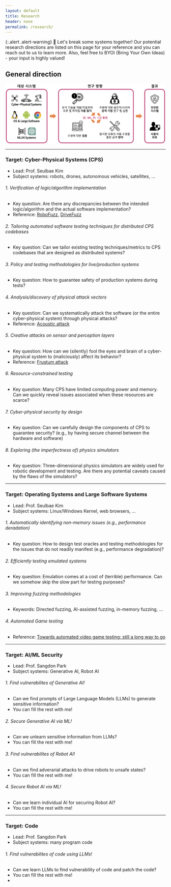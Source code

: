 ```yaml
---
layout: default
title: Research
header: none
permalink: /research/
---
```


{:.alert .alert-warning}
🔬 Let's break some systems together!
Our potential research directions are listed on this page for your reference
and you can reach out to us to learn more.
Also, feel free to BYOI (Bring Your Own Ideas) - your input is highly valued!

## General direction

![img](/assets/img/direction.png)

---

### Target: Cyber-Physical Systems (CPS)

* Lead: Prof. Seulbae Kim
* Subject systems: robots, drones, autonomous vehicles, satellites, ...

###### 1. Verification of logic/algorithm implementation
* Key question: Are there any discrepancies between the intended
logic/algorithm and the actual software implementation?
* Reference:
  [RoboFuzz](https://seulbae-security.github.io/pubs/robofuzz-fse22.pdf),
  [DriveFuzz](https://seulbae-security.github.io/pubs/drivefuzz-ccs22.pdf)

###### 2. Tailoring automated software testing techniques for distributed CPS codebases
* Key question: Can we tailor existing testing techniques/metrics
to CPS codebases that are designed as distributed systems?

###### 3. Policy and testing methodologies for live/production systems
* Key question: How to guarantee safety of production systems during tests?

###### 4. Analysis/discovery of physical attack vectors
* Key question: Can we systematically attack the software (or the entire cyber-physical system)
through physical attacks?
* Reference:
  [Acoustic attack](https://www.usenix.org/system/files/conference/usenixsecurity15/sec15-paper-son.pdf)

###### 5. Creative attacks on sensor and perception layers
* Key question: How can we (silently) fool the eyes and brain of a cyber-physical system
to (maliciously) affect its behavior?
* Reference: [Frustum attack](https://www.usenix.org/system/files/sec22-hallyburton.pdf)

###### 6. Resource-constrained testing
* Key question: Many CPS have limited computing power and memory. Can we
quickly reveal issues associated when these resources are scarce?

###### 7. Cyber-physical security by design
* Key question: Can we carefully design the components of CPS to guarantee security?
(e.g., by having secure channel between the hardware and software)

###### 8. Exploring (the imperfectness of) physics simulators
* Key question: Three-dimensional physics simulators are widely used for
robotic development and testing. Are there any potential caveats caused by the flaws of the simulators?

---

### Target: Operating Systems and Large Software Systems

* Lead: Prof. Seulbae Kim
* Subject systems: Linux/Windows Kernel, web browsers, ...

###### 1. Automatically identifying non-memory issues (e.g., performance deradation)
* Key question: How to design test oracles and testing methodologies for the issues
that do not readily manifest (e.g., performance degradation)?

###### 2. Efficiently testing emulated systems
* Key question: Emulation comes at a cost of (terrible) performance.
Can we somehow skip the slow part for testing purposes?

###### 3. Improving fuzzing methodologies
* Keywords: Directed fuzzing, AI-assisted fuzzing, in-memory fuzzing, ...

###### 4. Automated Game testing
* Reference: [Towards automated video game testing: still a long way to go](https://dl.acm.org/doi/abs/10.1145/3524494.3527627)


---

### Target: AI/ML Security
* Lead: Prof. Sangdon Park
* Subject systems: Generative AI, Robot AI

###### 1. Find vulnerabilites of Generative AI!
* Can we find prompts of Large Language Models (LLMs) to generate sensitive information?
* You can fill the rest with me!

###### 2. Secure Generative AI via ML!
* Can we unlearn sensitive information from LLMs?
* You can fill the rest with me!

###### 3. Find vulnerabilites of Robot AI!
* Can we find adverarial attacks to drive robots to unsafe states?
* You can fill the rest with me!

###### 4. Secure Robot AI via ML!
* Can we learn individual AI for securing Robot AI?
* You can fill the rest with me!


---

### Target: Code
* Lead: Prof. Sangdon Park
* Subject systems: many program code
  
###### 1. Find vulnerabilites of code using LLMs!
* Can we learn LLMs to find vulnerability of code and patch the code?
* You can fill the rest with me!
* 
<!-- TODO: sangdon -->

